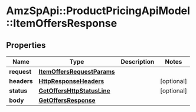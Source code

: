 # AmzSpApi::ProductPricingApiModel::ItemOffersResponse

## Properties
Name | Type | Description | Notes
------------ | ------------- | ------------- | -------------
**request** | [**ItemOffersRequestParams**](ItemOffersRequestParams.md) |  | 
**headers** | [**HttpResponseHeaders**](HttpResponseHeaders.md) |  | [optional] 
**status** | [**GetOffersHttpStatusLine**](GetOffersHttpStatusLine.md) |  | [optional] 
**body** | [**GetOffersResponse**](GetOffersResponse.md) |  | 

